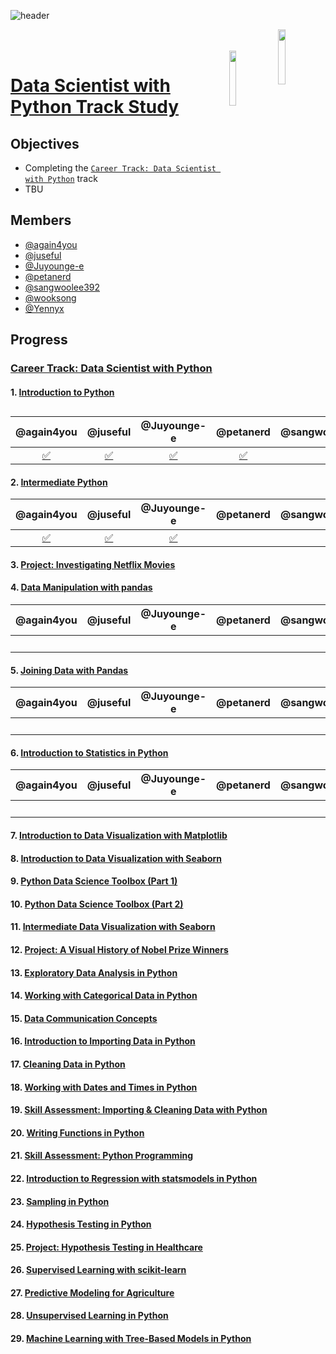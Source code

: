 ![header](https://capsule-render.vercel.app/api?type=waving&color=65FF8F&height=300&section=header&text=We%20are%20studying%20on%20datacamp&fontSize=50&fontColor=222&desc=Powered%20by%20Pseudo%20Lab&descAlignY=35&descAlign=78)

<a href="https://www.datacamp.com/"><img align="right" src="images/datacamp-svg-logo.svg" width=15%/></a>
<br>
<br>
<a href="https://pseudo-lab.com/Pseudo-Lab-c42db6652c1b45c3ba4bfe157c70cf09"><img align=right src = "https://pseudo-lab.com/image/https%3A%2F%2Fs3-us-west-2.amazonaws.com%2Fsecure.notion-static.com%2F6a262cae-5831-4cb2-8534-4b50fddc91e1%2F____(1).png?table=block&id=c42db665-2c1b-45c3-ba4b-fe157c70cf09&spaceId=333f96cf-396d-45ff-8331-232d41bd4d55&width=250&userId=&cache=v2" width=15%></a>

# [Data Scientist with Python Track Study](https://pseudo-lab.com/Data-Scientist-with-Python-Track-Study-18a8d227e5f1441fa981205aa3204089?pvs=25)

## Objectives

- Completing the [```Career Track: Data Scientist with Python```](https://app.datacamp.com/learn/career-tracks/data-scientist-with-python?version=8) track
- TBU

## Members

- [@again4you](https://github.com/again4you)
- [@juseful](https://github.com/juseful)
- [@Juyounge-e](https://github.com/Juyounge-e)
- [@petanerd](https://github.com/petanerd)
- [@sangwoolee392](https://github.com/sangwoolee392)
- [@wooksong](https://github.com/wooksong)
- [@Yennyx](https://github.com/Yennyx)

## Progress

### [Career Track: Data Scientist with Python](https://app.datacamp.com/learn/career-tracks/data-scientist-with-python?version=8)

#### 1. [Introduction to Python](https://www.datacamp.com/courses/intro-to-python-for-data-science)

|  @again4you | @juseful | @Juyounge-e | @petanerd| @sangwoolee392 | @wooksong | @Yennyx |
| :--: | :--: | :--: | :--: | :--: | :--: | :--: |
| [✅](https://www.datacamp.com/completed/statement-of-accomplishment/course/73723c6abbe22d0b28800c0f8b897af01f2ba411) | [✅](https://www.datacamp.com/completed/statement-of-accomplishment/course/fb0d0ce55c4d6a52d0c920337d1c99e4ea26eeea) |[✅](https://www.datacamp.com/completed/statement-of-accomplishment/course/ec5bc0eb42d81d519380ae06488065fa5bc5b430) | [✅](https://www.datacamp.com/completed/statement-of-accomplishment/course/4ee1a0489e88f9280616cf250f6fdf371d4bead8) |  | [✅](https://www.datacamp.com/completed/statement-of-accomplishment/course/afd38d0fa35d53bba4f7eb1335e8216f15fbe813) | [✅](https://www.datacamp.com/statement-of-accomplishment/course/d79951b2ed33de4c0a7d2cc8100737b06488aa33) |

#### 2. [Intermediate Python](https://www.datacamp.com/courses/intermediate-python)

|  @again4you | @juseful | @Juyounge-e | @petanerd| @sangwoolee392 | @wooksong | @Yennyx |
| :--: | :--: | :--: | :--: | :--: | :--: | :--: |
| [✅](https://www.datacamp.com/completed/statement-of-accomplishment/course/73723c6abbe22d0b28800c0f8b897af01f2ba411) |  [✅](https://www.datacamp.com/completed/statement-of-accomplishment/course/bc75f1250cccb4059870acd9f70b161fcc6d49c0)  | [✅](https://www.datacamp.com/completed/statement-of-accomplishment/course/f10e763b59d925760f5355095bdbb15459e699b1) |  |  | [✅](https://www.datacamp.com/completed/statement-of-accomplishment/course/0e33dd4eba55a8b04c604c507bd4b186202ca24b) | [✅](https://www.datacamp.com/completed/statement-of-accomplishment/course/e95b866fd093750dd7dbaba9eb63c1dc92bf38e1) |

#### 3. [Project: Investigating Netflix Movies](https://www.datacamp.com/projects/1674)

#### 4. [Data Manipulation with pandas](https://www.datacamp.com/courses/data-manipulation-with-pandas)

|  @again4you | @juseful | @Juyounge-e | @petanerd| @sangwoolee392 | @wooksong | @Yennyx |
| :--: | :--: | :--: | :--: | :--: | :--: | :--: |
|  |  |  |  |  | [✅](https://www.datacamp.com/completed/statement-of-accomplishment/course/57b17ebd981f89cf38aa6b5d23c533c437ca8771) |  |

#### 5. [Joining Data with Pandas](https://www.datacamp.com/courses/joining-data-with-pandas)

|  @again4you | @juseful | @Juyounge-e | @petanerd| @sangwoolee392 | @wooksong | @Yennyx |
| :--: | :--: | :--: | :--: | :--: | :--: | :--: |
|  |  |  |  |  | [✅](https://www.datacamp.com/completed/statement-of-accomplishment/course/3c35dfdb1c69c43f5c4c518a1a9a2214875ae8c0) |  |

#### 6. [Introduction to Statistics in Python](https://www.datacamp.com/courses/introduction-to-statistics-in-python)

|  @again4you | @juseful | @Juyounge-e | @petanerd| @sangwoolee392 | @wooksong | @Yennyx |
| :--: | :--: | :--: | :--: | :--: | :--: | :--: |
|  |  |  |  |  | [✅](https://www.datacamp.com/completed/statement-of-accomplishment/course/b95ffdeb3c7d0e54f27c79e112b533376340def0) |  |

#### 7. [Introduction to Data Visualization with Matplotlib](https://www.datacamp.com/courses/introduction-to-data-visualization-with-matplotlib)

#### 8. [Introduction to Data Visualization with Seaborn](https://app.datacamp.com/learn/courses/introduction-to-data-visualization-with-seaborn)

#### 9. [Python Data Science Toolbox (Part 1)](https://www.datacamp.com/courses/python-data-science-toolbox-part-1)

#### 10. [Python Data Science Toolbox (Part 2)](https://www.datacamp.com/courses/python-data-science-toolbox-part-2)

#### 11. [Intermediate Data Visualization with Seaborn](https://www.datacamp.com/courses/intermediate-data-visualization-with-seaborn)

#### 12. [Project: A Visual History of Nobel Prize Winners](https://app.datacamp.com/learn/projects/441)

#### 13. [Exploratory Data Analysis in Python](https://app.datacamp.com/learn/courses/exploratory-data-analysis-in-python)

#### 14. [Working with Categorical Data in Python](https://app.datacamp.com/learn/courses/working-with-categorical-data-in-python)

#### 15. [Data Communication Concepts](https://app.datacamp.com/learn/courses/data-communication-concepts)

#### 16. [Introduction to Importing Data in Python](https://www.datacamp.com/courses/introduction-to-importing-data-in-python/continue)

#### 17. [Cleaning Data in Python](https://app.datacamp.com/learn/courses/cleaning-data-in-python)

#### 18. [Working with Dates and Times in Python](https://www.datacamp.com/courses/working-with-dates-and-times-in-python/continue)

#### 19. [Skill Assessment: Importing & Cleaning Data with Python](https://assessment-v2.datacamp.com/data-management-python?track_title=Data%20Scientist%20%20with%20Python&track_url=https://www.datacamp.com/tracks/data-scientist-with-python/continue&next_content_type=course&next_content_title=Writing%20Functions%20in%20Python&next_content_technology=python)

#### 20. [Writing Functions in Python](https://app.datacamp.com/learn/courses/writing-functions-in-python)

#### 21. [Skill Assessment: Python Programming](https://assessment-v2.datacamp.com/coding-for-production-python?track_title=Data%20Scientist%20%20with%20Python&track_url=https://www.datacamp.com/tracks/data-scientist-with-python/continue&next_content_type=course&next_content_title=Introduction%20to%20Regression%20with%20statsmodels%20in%20Python&next_content_technology=python)

#### 22. [Introduction to Regression with statsmodels in Python](https://www.datacamp.com/courses/introduction-to-regression-with-statsmodels-in-python)

#### 23. [Sampling in Python](https://www.datacamp.com/courses/sampling-in-python)

#### 24. [Hypothesis Testing in Python](https://app.datacamp.com/learn/courses/hypothesis-testing-in-python)

#### 25. [Project: Hypothesis Testing in Healthcare](https://app.datacamp.com/learn/projects/1792)

#### 26. [Supervised Learning with scikit-learn](https://app.datacamp.com/learn/courses/supervised-learning-with-scikit-learn)

#### 27. [Predictive Modeling for Agriculture](https://app.datacamp.com/learn/projects/1772)

#### 28. [Unsupervised Learning in Python](https://app.datacamp.com/learn/courses/unsupervised-learning-in-python)

#### 29. [Machine Learning with Tree-Based Models in Python](https://app.datacamp.com/learn/courses/machine-learning-with-tree-based-models-in-python)
